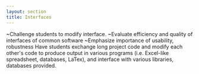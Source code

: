```yaml
---
layout: section
title: Interfaces
---
```


~Challenge students to modify interface.
~Evaluate efficiency and quality of interfaces of common software
~Emphasize importance of usability, robustness
Have students exchange long project code and modify each other's code to produce output in various programs (i.e. Excel-like spreadsheet, databases, LaTex), and interface with various libraries, databases provided.
